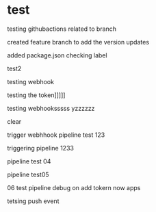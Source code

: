 # test

testing githubactions related to branch

created feature branch to add the version updates


added package.json
checking label

test2

testing webhook

testing the token]]]]]

testing webhooksssss yzzzzzz

clear

trigger webhhook pipeline test 123

triggering pipeline 1233


pipeline test 04

pipeline test05


06 test pipeline
debug on add tokern now apps

tetsing push event
